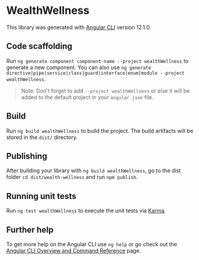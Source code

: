 # WealthWellness

This library was generated with [Angular CLI](https://github.com/angular/angular-cli) version 12.1.0.

## Code scaffolding

Run `ng generate component component-name --project wealthWellness` to generate a new component. You can also use `ng generate directive|pipe|service|class|guard|interface|enum|module --project wealthWellness`.
> Note: Don't forget to add `--project wealthWellness` or else it will be added to the default project in your `angular.json` file. 

## Build

Run `ng build wealthWellness` to build the project. The build artifacts will be stored in the `dist/` directory.

## Publishing

After building your library with `ng build wealthWellness`, go to the dist folder `cd dist/wealth-wellness` and run `npm publish`.

## Running unit tests

Run `ng test wealthWellness` to execute the unit tests via [Karma](https://karma-runner.github.io).

## Further help

To get more help on the Angular CLI use `ng help` or go check out the [Angular CLI Overview and Command Reference](https://angular.io/cli) page.
